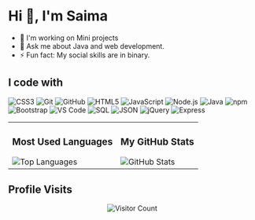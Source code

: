 # Hi 👋, I'm Saima 

- 🔭 I'm working on Mini projects
- 💬 Ask me about Java and web development.
- ⚡ Fun fact: My social skills are in binary.

## I code with

![CSS3](https://img.shields.io/badge/-CSS3-1572B6?style=flat-square&logo=css3&logoColor=white)
![Git](https://img.shields.io/badge/-Git-F05032?style=flat-square&logo=git&logoColor=white)
![GitHub](https://img.shields.io/badge/-GitHub-181717?style=flat-square&logo=github&logoColor=white)
![HTML5](https://img.shields.io/badge/-HTML5-E34F26?style=flat-square&logo=html5&logoColor=white)
![JavaScript](https://img.shields.io/badge/-JavaScript-F7DF1E?style=flat-square&logo=javascript&logoColor=black)
![Node.js](https://img.shields.io/badge/-Node.js-339933?style=flat-square&logo=node.js&logoColor=white)
![Java](https://img.shields.io/badge/-Java-007396?style=flat-square&logo=java&logoColor=white&labelColor=007396&logoWidth=5&logoHeight=20&label=☕%20)
![npm](https://img.shields.io/badge/-npm-CB3837?style=flat-square&logo=npm&logoColor=white)
![Bootstrap](https://img.shields.io/badge/-Bootstrap-7952B3?style=flat-square&logo=bootstrap&logoColor=white)
![VS Code](https://img.shields.io/badge/-VS%20Code-007ACC?style=flat-square&logo=visual-studio-code&logoColor=white)
![SQL](https://img.shields.io/badge/-SQL-4479A1?style=flat-square&logo=postgresql&logoColor=white)
![JSON](https://img.shields.io/badge/-JSON-000000?style=flat-square&logo=json&logoColor=white)
![jQuery](https://img.shields.io/badge/-jQuery-0769AD?style=flat-square&logo=jquery&logoColor=white)
![Express](https://img.shields.io/badge/-Express-000000?style=flat-square&logo=express&logoColor=white)


<table>
  <tr>
    <td>
      <h3>Most Used Languages</h3>
      <img src="https://github-readme-stats.vercel.app/api/top-langs/?username=Saima223&layout=compact&theme=vision-friendly-dark" alt="Top Languages" />
    </td>
    <td>
      <h3>My GitHub Stats</h3>
      <img src="https://github-readme-stats.vercel.app/api?username=Saima223&show_icons=true&theme=radical" alt="GitHub Stats" />
    </td>
  </tr>
</table>



## Profile Visits

<p align="center">
  <img src="https://profile-counter.glitch.me/{Saima223}/count.svg" alt="Visitor Count" />
</p>
